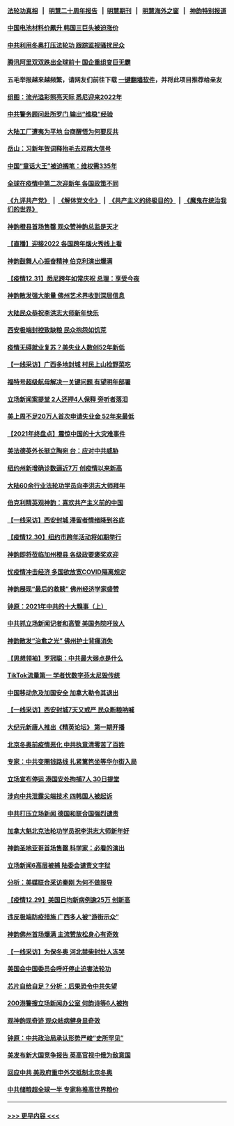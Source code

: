#### [法轮功真相](https://github.com/gfw-breaker/truth/blob/master/README.md?t=0) &nbsp;&nbsp;|&nbsp;&nbsp; [明慧二十周年报告](https://github.com/gfw-breaker/mh-reports/blob/master/README.md?t=0) &nbsp;&nbsp;|&nbsp;&nbsp;[明慧期刊](https://github.com/gfw-breaker/mh-qikan) &nbsp;&nbsp;|&nbsp;&nbsp; [明慧海外之窗](https://github.com/gfw-breaker/mh-news/blob/master/README.md?t=0) &nbsp;&nbsp;|&nbsp;&nbsp; [神韵特别报道](https://github.com/gfw-breaker/mh-news/blob/master/shenyun.md?t=0)
#### [中国电池材料价飙升 韩国三巨头被迫涨价](../pages/nf4514/n13472964.md?t=01010450) 
#### [中共利用冬奥打压法轮功 跟踪监视骚扰民众](../pages/nf4514/n13470868.md?t=01010450) 
#### [腾讯阿里双双跌出全球前十 国企重组变巨无霸](../pages/nf4514/n13472929.md?t=01010450) 
#### 五毛举报越来越频繁，请网友们前往下载 [一键翻墙软件](https://github.com/gfw-breaker/ssr-accounts)，并将此项目推荐给亲友
#### [组图：流光溢彩照亮天际 悉尼迎来2022年](../pages/nf4514/n13471783.md?t=01010450) 
#### [中共警务顾问赴所罗门 输出“维稳”经验](../pages/nf4514/n13472863.md?t=01010450) 
#### [大陆工厂遭夷为平地 台商醒悟为何要反共](../pages/nf4514/n13472493.md?t=01010450) 
#### [岳山：习新年贺词释抬毛去邓两大信号](../pages/nf4514/n13472533.md?t=01010450) 
#### [中国“童话大王”被迫搁笔：维权需335年](../pages/nf4514/n13472655.md?t=01010450) 
#### [全球在疫情中第二次迎新年 各国政策不同](../pages/nf4514/n13471946.md?t=01010450) 
#### [《九评共产党》](https://github.com/begood0513/9ping.md/blob/master/README.md) &nbsp;|&nbsp; [《解体党文化》](../../../../jtdwh.md/blob/master/README.md)  &nbsp;|&nbsp; [《共产主义的终极目的》](../../../../gczydzjmd.md/blob/master/README.md) &nbsp;|&nbsp; [《魔鬼在统治我们的世界》](../../../../mgztzwmdsj.md/blob/master/README.md) 
#### [神韵橙县首场售罄 观众赞神韵总监是天才](../pages/nf4514/n13471805.md?t=01010450) 
#### [【直播】迎接2022 各国跨年烟火秀线上看](../pages/nf4514/n13468093.md?t=01010450) 
#### [神韵鼓舞人心振奋精神 伯克利演出爆满](../pages/nf4514/n13471506.md?t=01010450) 
#### [【疫情12.31】悉尼跨年如常庆祝 总理：享受今夜](../pages/nf4514/n13471600.md?t=01010450) 
#### [神韵散发强大能量 佛州艺术界收到深层信息](../pages/nf4514/n13471596.md?t=01010450) 
#### [大陆民众恭祝李洪志大师新年快乐](../pages/nf4514/n13471079.md?t=01010450) 
#### [西安极端封控致缺粮 民众抱怨如饥荒](../pages/nf4514/n13470974.md?t=01010450) 
#### [疫情无碍就业复苏？美失业人数创52年新低](../pages/nf4514/n13470773.md?t=01010450) 
#### [【一线采访】广西多地封城 村民上山捡野菜吃](../pages/nf4514/n13470745.md?t=01010450) 
#### [福特号超级航母解决一关键问题 有望明年部署](../pages/nf4514/n13470656.md?t=01010450) 
#### [立场新闻案提堂 2人还押4人保释 旁听者落泪](../pages/nf4514/n13470268.md?t=01010450) 
#### [美上周不足20万人首次申请失业金 52年来最低](../pages/nf4514/n13470105.md?t=01010450) 
#### [【2021年终盘点】震惊中国的十大灾难事件](../pages/nf4514/n13460977.md?t=01010450) 
#### [美法德英外长挺立陶宛 台：应对中共威胁](../pages/nf4514/n13468816.md?t=01010450) 
#### [纽约州新增确诊数逼近7万 创疫情以来新高](../pages/nf4514/n13468291.md?t=01010450) 
#### [大陆60余行业法轮功学员向李洪志大师拜年](../pages/nf4514/n13466676.md?t=01010450) 
#### [伯克利精英观神韵：喜欢共产主义前的中国](../pages/nf4514/n13469166.md?t=01010450) 
#### [【一线采访】西安封城 滞留者情绪降到谷底](../pages/nf4514/n13468671.md?t=01010450) 
#### [【疫情12.30】纽约市跨年活动将如期举行](../pages/nf4514/n13468793.md?t=01010450) 
#### [神韵即将莅临加州橙县 各级政要褒奖欢迎](../pages/nf4514/n13468812.md?t=01010450) 
#### [忧疫情冲击经济 多国欲放宽COVID隔离规定](../pages/nf4514/n13468174.md?t=01010450) 
#### [神韵展现“最后的救赎” 佛州经济学家盛赞](../pages/nf4514/n13468654.md?t=01010450) 
#### [钟原：2021年中共的十大糗事（上）](../pages/nf4514/n13467989.md?t=01010450) 
#### [中共抓立场新闻记者和高管 美国务院吁放人](../pages/nf4514/n13468001.md?t=01010450) 
#### [神韵散发“治愈之光” 佛州护士背痛消失](../pages/nf4514/n13467951.md?t=01010450) 
#### [【思想领袖】罗冠聪：中共最大弱点是什么](../pages/nf4514/n13451193.md?t=01010450) 
#### [TikTok流量第一 学者忧数字芬太尼毁传统](../pages/nf4514/n13467739.md?t=01010450) 
#### [中国移动危及加国安全 加拿大勒令其退出](../pages/nf4514/n13467617.md?t=01010450) 
#### [【一线采访】西安封城7天又戒严 民众断粮呐喊](../pages/nf4514/n13467571.md?t=01010450) 
#### [大纪元新唐人推出《精英论坛》 第一期开播](../pages/nf4514/n13467482.md?t=01010450) 
#### [北京冬奥前疫情恶化 中共执意清零苦了百姓](../pages/nf4514/n13467178.md?t=01010450) 
#### [专家：中共变圈钱路线 扎紧篱笆坐等华尔街入局](../pages/nf4514/n13467541.md?t=01010450) 
#### [立场宣布停运 港国安处拘捕7人 30日提堂](../pages/nf4514/n13467296.md?t=01010450) 
#### [涉向中共泄露尖端技术 四韩国人被起诉](../pages/nf4514/n13467308.md?t=01010450) 
#### [中共打压立场新闻 德国和联合国强烈谴责](../pages/nf4514/n13466962.md?t=01010450) 
#### [加拿大魁北克法轮功学员祝李洪志大师新年好](../pages/nf4514/n13467138.md?t=01010450) 
#### [神韵圣地亚哥首场售罄 科学家：必看的演出](../pages/nf4514/n13466821.md?t=01010450) 
#### [立场新闻6高层被捕 陆委会谴责文字狱](../pages/nf4514/n13466749.md?t=01010450) 
#### [分析：美媒联合采访秦刚 为何不做报导](../pages/nf4514/n13466347.md?t=01010450) 
#### [【疫情12.29】美国日均新病例逾25万 创新高](../pages/nf4514/n13466416.md?t=01010450) 
#### [违反极端防疫措施 广西多人被“游街示众”](../pages/nf4514/n13465460.md?t=01010450) 
#### [神韵佛州首场爆满 主流赞放松身心有奇效](../pages/nf4514/n13466245.md?t=01010450) 
#### [【一线采访】为保冬奥 河北禁柴封灶人冻哭](../pages/nf4514/n13465601.md?t=01010450) 
#### [美国会中国委员会呼吁停止迫害法轮功](../pages/nf4514/n13465411.md?t=01010450) 
#### [芯片自给自足？分析：后果恐令中共失望](../pages/nf4514/n13465242.md?t=01010450) 
#### [200港警搜立场新闻办公室 何韵诗等6人被拘](../pages/nf4514/n13465617.md?t=01010450) 
#### [观神韵现奇迹 观众祛病健身显奇效](../pages/nf4514/n13465498.md?t=01010450) 
#### [钟原：中共政治局承认形势严峻“史所罕见”](../pages/nf4514/n13465030.md?t=01010450) 
#### [美发布新大国竞争报告 英高官视中俄为敌意国](../pages/nf4514/n13465224.md?t=01010450) 
#### [回应中共 美政府重申外交抵制北京冬奥](../pages/nf4514/n13465022.md?t=01010450) 
#### [中共储粮超全球一半 专家称推高世界粮价](../pages/nf4514/n13465182.md?t=01010450) 

----
#### [ >>> 更早内容 <<< ](../indexes/nf4514-earlier.md)
